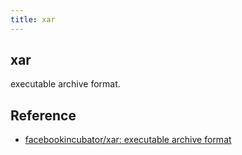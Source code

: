 ```yaml
---
title: xar
---
```


## xar
executable archive format.

## Reference
* [facebookincubator/xar: executable archive format](https://github.com/facebookincubator/xar)
